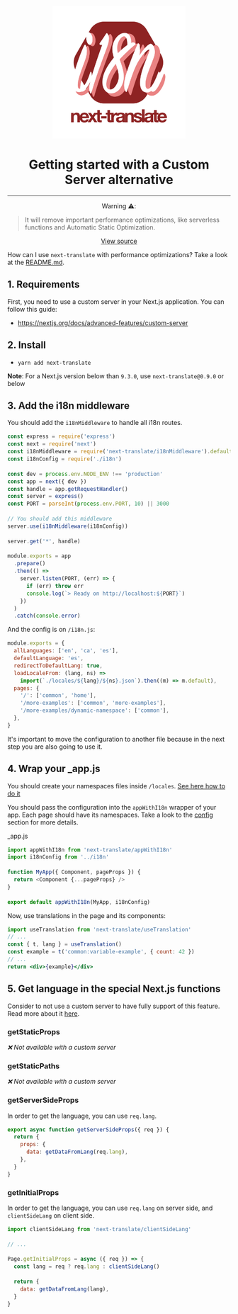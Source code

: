 <p align="center">
    <img src="../images/logo.svg" width="300" alt="next-translate" />
</p>

<h1 align="center"> Getting started with a Custom Server alternative </h1>

---

<p align="center">Warning ⚠️:</p>

> It will remove important performance optimizations, like serverless functions and Automatic Static Optimization.

<p align="center"><a href="https://nextjs.org/docs/advanced-features/custom-server">View source</a></p>

How can I use `next-translate` with performance optimizations? Take a look at the [README.md](/README.md).

## 1. Requirements

First, you need to use a custom server in your Next.js application. You can follow this guide:

- https://nextjs.org/docs/advanced-features/custom-server

## 2. Install

- `yarn add next-translate`

<b>Note</b>: For a Next.js version below than `9.3.0`, use `next-translate@0.9.0` or below

## 3. Add the i18n middleware

You should add the `i18nMiddleware` to handle all i18n routes.

```js
const express = require('express')
const next = require('next')
const i18nMiddleware = require('next-translate/i18nMiddleware').default
const i18nConfig = require('./i18n')

const dev = process.env.NODE_ENV !== 'production'
const app = next({ dev })
const handle = app.getRequestHandler()
const server = express()
const PORT = parseInt(process.env.PORT, 10) || 3000

// You should add this middleware
server.use(i18nMiddleware(i18nConfig))

server.get('*', handle)

module.exports = app
  .prepare()
  .then(() =>
    server.listen(PORT, (err) => {
      if (err) throw err
      console.log(`> Ready on http://localhost:${PORT}`)
    })
  )
  .catch(console.error)
```

And the config is on `/i18n.js`:

```js
module.exports = {
  allLanguages: ['en', 'ca', 'es'],
  defaultLanguage: 'es',
  redirectToDefaultLang: true,
  loadLocaleFrom: (lang, ns) =>
    import(`./locales/${lang}/${ns}.json`).then((m) => m.default),
  pages: {
    '/': ['common', 'home'],
    '/more-examples': ['common', 'more-examples'],
    '/more-examples/dynamic-namespace': ['common'],
  },
}
```

It's important to move the configuration to another file because in the next step you are also going to use it.

## 4. Wrap your \_app.js

You should create your namespaces files inside `/locales`. [See here how to do it](/README.md#3-translation-jsons-folder)

You should pass the configuration into the `appWithI18n` wrapper of your app. Each page should have its namespaces. Take a look to the [config](/README.md#4-configuration) section for more details.

\_app.js

```js
import appWithI18n from 'next-translate/appWithI18n'
import i18nConfig from '../i18n'

function MyApp({ Component, pageProps }) {
  return <Component {...pageProps} />
}

export default appWithI18n(MyApp, i18nConfig)
```

Now, use translations in the page and its components:

```jsx
import useTranslation from 'next-translate/useTranslation'
// ...
const { t, lang } = useTranslation()
const example = t('common:variable-example', { count: 42 })
// ...
return <div>{example}</div>
```

## 5. Get language in the special Next.js functions

Consider to not use a custom server to have fully support of this feature. Read more about it [here](/README.md#10-get-language-in-the-special-nextjs-functions).

### getStaticProps

_❌ Not available with a custom server_

### getStaticPaths

_❌ Not available with a custom server_

### getServerSideProps

In order to get the language, you can use `req.lang`.

```js
export async function getServerSideProps({ req }) {
  return {
    props: {
      data: getDataFromLang(req.lang),
    },
  }
}
```

### getInitialProps

In order to get the language, you can use `req.lang` on server side, and `clientSideLang` on client side.

```js
import clientSideLang from 'next-translate/clientSideLang'

// ...

Page.getInitialProps = async ({ req }) => {
  const lang = req ? req.lang : clientSideLang()

  return {
    data: getDataFromLang(lang),
  }
}
```

